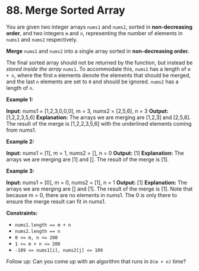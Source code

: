 # 88. Merge Sorted Array

You are given two integer arrays ```nums1``` and ```nums2```, sorted in **non-decreasing order**, and two integers ```m``` and ```n```, representing the number of elements in ```nums1``` and ```nums2``` respectively.

**Merge** ```nums1``` and ```nums2``` into a single array sorted in **non-decreasing order.**

The final sorted array should not be returned by the function, but instead be *stored inside the array* ```nums1```. To accommodate this, ```nums1``` has a length of ```m + n```, where the first ```m``` elements denote the elements that should be merged, and the last ```n``` elements are set to ```0``` and should be ignored. ```nums2``` has a length of ```n```.

**Example 1:**

**Input:** nums1 = [1,2,3,0,0,0], m = 3, nums2 = [2,5,6], n = 3
**Output:** [1,2,2,3,5,6]
**Explanation:** The arrays we are merging are [1,2,3] and [2,5,6].
The result of the merge is [1,2,2,3,5,6] with the underlined elements coming from nums1.

**Example 2:**

**Input:** nums1 = [1], m = 1, nums2 = [], n = 0
**Output:** [1]
**Explanation:** The arrays we are merging are [1] and [].
The result of the merge is [1].

**Example 3:**

**Input:** nums1 = [0], m = 0, nums2 = [1], n = 1
**Output:** [1]
**Explanation:** The arrays we are merging are [] and [1].
The result of the merge is [1].
Note that because m = 0, there are no elements in nums1. The 0 is only there to ensure the merge result can fit in nums1.
 
**Constraints:**

* ```nums1.length == m + n```
* ```nums2.length == n```
* ```0 <= m, n <= 200```
* ```1 <= m + n <= 200```
* ```-109 <= nums1[i], nums2[j] <= 109```
 
Follow up: Can you come up with an algorithm that runs in ```O(m + n)``` time?